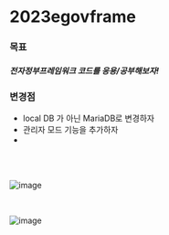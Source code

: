 # 2023egovframe   

### 목표   
##### 전자정부프레임워크 코드를 응용/공부해보자!   

### 변경점   
- local DB 가 아닌 MariaDB로 변경하자
- 관리자 모드 기능을 추가하자
- 

<br><br>

![image](https://github.com/Doyun9710/2023egovframe/assets/116128876/b65b0300-31a3-4532-8687-300a6605ab03)

<br>

![image](https://github.com/Doyun9710/2023egovframe/assets/116128876/63764f94-7619-405c-a93a-1ceac2130f82)



<br><br><br><br>

